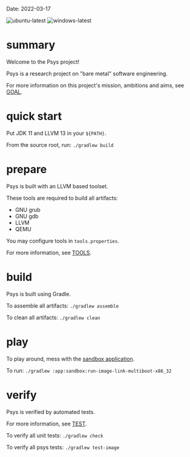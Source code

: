 Date: 2022-03-17

![ubuntu-latest](https://github.com/pedrolamarao/psys/actions/workflows/ubuntu.yml/badge.svg)
![windows-latest](https://github.com/pedrolamarao/psys/actions/workflows/windows.yml/badge.svg)

# summary

Welcome to the Psys project!

Psys is a research project on "bare metal" software engineering.

For more information on this project's mission, ambitions and aims, see [GOAL](doc/GOAL.md).

# quick start

Put JDK 11 and LLVM 13 in your `${PATH}`.

From the source root, run: `./gradlew build`

# prepare

Psys is built with an LLVM based toolset.

These tools are required to build all artifacts:

- GNU grub
- GNU gdb
- LLVM
- QEMU

You may configure tools in `tools.properties`.

For more information, see [TOOLS](doc/TOOLS.md).

# build

Psys is built using Gradle.

To assemble all artifacts: `./gradlew assemble`

To clean all artifacts: `./gradlew clean`

# play

To play around, mess with the [sandbox application](app/sandbox).

To run: `./gradlew :app:sandbox:run-image-link-multiboot-x86_32`

# verify

Psys is verified by automated tests.

For more information, see [TEST](doc/TEST.md).

To verify all unit tests: `./gradlew check`

To verify all psys tests: `./gradlew test-image`